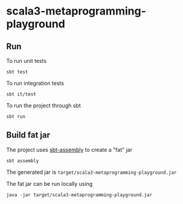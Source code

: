 # scala3-metaprogramming-playground

## Run

To run unit tests
```shell
sbt test
```

To run integration tests
```shell
sbt it/test
```

To run the project through sbt
```shell
sbt run
```

## Build fat jar 

The project uses  [sbt-assembly](https://github.com/sbt/sbt-assembly) to create a "fat" jar
```
sbt assembly
```
The generated jar is `target/scala3-metaprogramming-playground.jar`

The fat jar can be run locally using
```
java -jar target/scala3-metaprogramming-playground.jar

